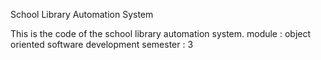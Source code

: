 School Library Automation System

This is the code of the school library automation system.
module : object oriented software development
semester : 3
